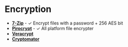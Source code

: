 # Encryption

- [**7-Zip**](https://7-zip.org) - ✓ Encrypt files with a password + 256 AES bit
- [**Pirocrypt**](https://github.com/HACKERALERT/Picocrypt) - ✓ All platform file encrypter 
- [**Veracrypt**](https://veracrypt.fr) 
- [**Cryptomator**](https://cryptomator.org)
